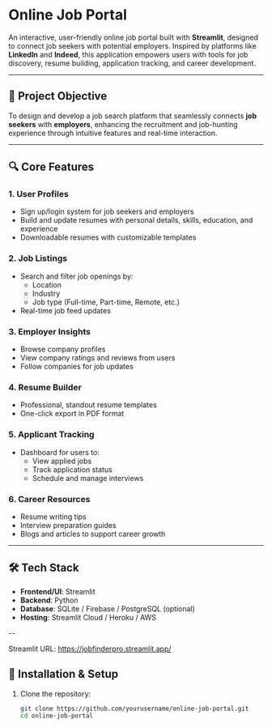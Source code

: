 # Online Job Portal 

An interactive, user-friendly online job portal built with **Streamlit**, designed to connect job seekers with potential employers. Inspired by platforms like **LinkedIn** and **Indeed**, this application empowers users with tools for job discovery, resume building, application tracking, and career development.

---

## 🚀 Project Objective

To design and develop a job search platform that seamlessly connects **job seekers** with **employers**, enhancing the recruitment and job-hunting experience through intuitive features and real-time interaction.

---

## 🔍 Core Features

### 1. **User Profiles**
- Sign up/login system for job seekers and employers
- Build and update resumes with personal details, skills, education, and experience
- Downloadable resumes with customizable templates

### 2. **Job Listings**
- Search and filter job openings by:
  - Location
  - Industry
  - Job type (Full-time, Part-time, Remote, etc.)
- Real-time job feed updates

### 3. **Employer Insights**
- Browse company profiles
- View company ratings and reviews from users
- Follow companies for job updates

### 4. **Resume Builder**
- Professional, standout resume templates
- One-click export in PDF format

### 5. **Applicant Tracking**
- Dashboard for users to:
  - View applied jobs
  - Track application status
  - Schedule and manage interviews

### 6. **Career Resources**
- Resume writing tips
- Interview preparation guides
- Blogs and articles to support career growth

---

## 🛠️ Tech Stack

- **Frontend/UI**: Streamlit
- **Backend**: Python
- **Database**: SQLite / Firebase / PostgreSQL (optional)
- **Hosting**: Streamlit Cloud / Heroku / AWS

--

Streamlit URL: https://jobfinderpro.streamlit.app/


## 🧪 Installation & Setup

1. Clone the repository:
   ```bash
   git clone https://github.com/yourusername/online-job-portal.git
   cd online-job-portal

   
